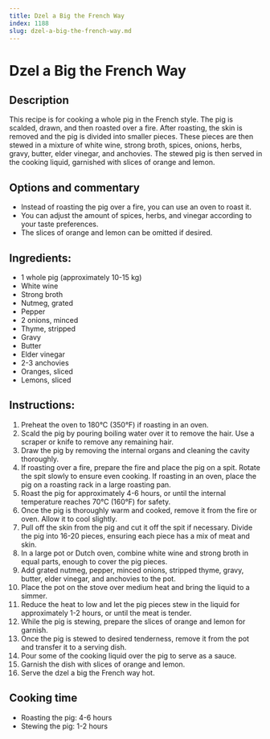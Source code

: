 ```yaml
---
title: Dzel a Big the French Way
index: 1188
slug: dzel-a-big-the-french-way.md
---
```


# Dzel a Big the French Way

## Description
This recipe is for cooking a whole pig in the French style. The pig is scalded, drawn, and then roasted over a fire. After roasting, the skin is removed and the pig is divided into smaller pieces. These pieces are then stewed in a mixture of white wine, strong broth, spices, onions, herbs, gravy, butter, elder vinegar, and anchovies. The stewed pig is then served in the cooking liquid, garnished with slices of orange and lemon.

## Options and commentary
- Instead of roasting the pig over a fire, you can use an oven to roast it.
- You can adjust the amount of spices, herbs, and vinegar according to your taste preferences.
- The slices of orange and lemon can be omitted if desired.

## Ingredients:
- 1 whole pig (approximately 10-15 kg)
- White wine
- Strong broth
- Nutmeg, grated
- Pepper
- 2 onions, minced
- Thyme, stripped
- Gravy
- Butter
- Elder vinegar
- 2-3 anchovies
- Oranges, sliced
- Lemons, sliced

## Instructions:
1. Preheat the oven to 180°C (350°F) if roasting in an oven.
2. Scald the pig by pouring boiling water over it to remove the hair. Use a scraper or knife to remove any remaining hair.
3. Draw the pig by removing the internal organs and cleaning the cavity thoroughly.
4. If roasting over a fire, prepare the fire and place the pig on a spit. Rotate the spit slowly to ensure even cooking. If roasting in an oven, place the pig on a roasting rack in a large roasting pan.
5. Roast the pig for approximately 4-6 hours, or until the internal temperature reaches 70°C (160°F) for safety.
6. Once the pig is thoroughly warm and cooked, remove it from the fire or oven. Allow it to cool slightly.
7. Pull off the skin from the pig and cut it off the spit if necessary. Divide the pig into 16-20 pieces, ensuring each piece has a mix of meat and skin.
8. In a large pot or Dutch oven, combine white wine and strong broth in equal parts, enough to cover the pig pieces.
9. Add grated nutmeg, pepper, minced onions, stripped thyme, gravy, butter, elder vinegar, and anchovies to the pot.
10. Place the pot on the stove over medium heat and bring the liquid to a simmer.
11. Reduce the heat to low and let the pig pieces stew in the liquid for approximately 1-2 hours, or until the meat is tender.
12. While the pig is stewing, prepare the slices of orange and lemon for garnish.
13. Once the pig is stewed to desired tenderness, remove it from the pot and transfer it to a serving dish.
14. Pour some of the cooking liquid over the pig to serve as a sauce.
15. Garnish the dish with slices of orange and lemon.
16. Serve the dzel a big the French way hot.

## Cooking time
- Roasting the pig: 4-6 hours
- Stewing the pig: 1-2 hours